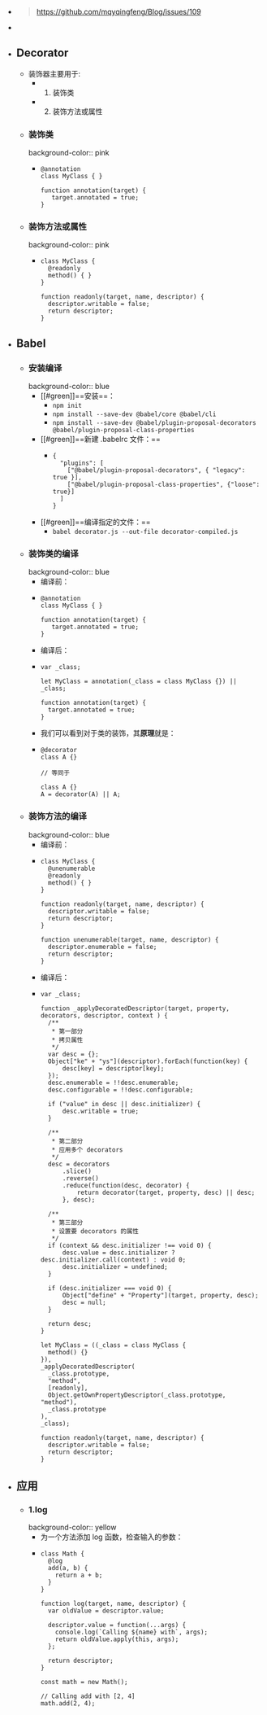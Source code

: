 - > https://github.com/mqyqingfeng/Blog/issues/109
-
- ## Decorator
	- 装饰器主要用于:
		- 1. 装饰类
		- 2. 装饰方法或属性
	- ### 装饰类
	  background-color:: pink
		- ```
		  @annotation
		  class MyClass { }
		  
		  function annotation(target) {
		     target.annotated = true;
		  }
		  ```
	- ### 装饰方法或属性
	  background-color:: pink
		- ```
		  class MyClass {
		    @readonly
		    method() { }
		  }
		  
		  function readonly(target, name, descriptor) {
		    descriptor.writable = false;
		    return descriptor;
		  }
		  ```
- ## Babel
	- ### 安装编译
	  background-color:: blue
		- [[#green]]==安装==：
			- `npm init`
			- `npm install --save-dev @babel/core @babel/cli`
			- `npm install --save-dev @babel/plugin-proposal-decorators @babel/plugin-proposal-class-properties`
		- [[#green]]==新建 .babelrc 文件：==
			- ```
			  {
			    "plugins": [
			      ["@babel/plugin-proposal-decorators", { "legacy": true }],
			      ["@babel/plugin-proposal-class-properties", {"loose": true}]
			    ]
			  }
			  ```
		- [[#green]]==编译指定的文件：==
			- `babel decorator.js --out-file decorator-compiled.js`
	- ### 装饰类的编译
	  background-color:: blue
		- 编译前：
		- ```
		  @annotation
		  class MyClass { }
		  
		  function annotation(target) {
		     target.annotated = true;
		  }
		  ```
		- 编译后：
		- ```
		  var _class;
		  
		  let MyClass = annotation(_class = class MyClass {}) || _class;
		  
		  function annotation(target) {
		    target.annotated = true;
		  }
		  ```
		- 我们可以看到对于类的装饰，其**原理**就是：
		- ```
		  @decorator
		  class A {}
		  
		  // 等同于
		  
		  class A {}
		  A = decorator(A) || A;
		  ```
	- ### 装饰方法的编译
	  background-color:: blue
		- 编译前：
		- ```
		  class MyClass {
		    @unenumerable
		    @readonly
		    method() { }
		  }
		  
		  function readonly(target, name, descriptor) {
		    descriptor.writable = false;
		    return descriptor;
		  }
		  
		  function unenumerable(target, name, descriptor) {
		    descriptor.enumerable = false;
		    return descriptor;
		  }
		  ```
		- 编译后：
		- ```
		  var _class;
		  
		  function _applyDecoratedDescriptor(target, property, decorators, descriptor, context ) {
		  	/**
		  	 * 第一部分
		  	 * 拷贝属性
		  	 */
		  	var desc = {};
		  	Object["ke" + "ys"](descriptor).forEach(function(key) {
		  		desc[key] = descriptor[key];
		  	});
		  	desc.enumerable = !!desc.enumerable;
		  	desc.configurable = !!desc.configurable;
		  
		  	if ("value" in desc || desc.initializer) {
		  		desc.writable = true;
		  	}
		  
		  	/**
		  	 * 第二部分
		  	 * 应用多个 decorators
		  	 */
		  	desc = decorators
		  		.slice()
		  		.reverse()
		  		.reduce(function(desc, decorator) {
		  			return decorator(target, property, desc) || desc;
		  		}, desc);
		  
		  	/**
		  	 * 第三部分
		  	 * 设置要 decorators 的属性
		  	 */
		  	if (context && desc.initializer !== void 0) {
		  		desc.value = desc.initializer ? desc.initializer.call(context) : void 0;
		  		desc.initializer = undefined;
		  	}
		  
		  	if (desc.initializer === void 0) {
		  		Object["define" + "Property"](target, property, desc);
		  		desc = null;
		  	}
		  
		  	return desc;
		  }
		  
		  let MyClass = ((_class = class MyClass {
		  	method() {}
		  }),
		  _applyDecoratedDescriptor(
		  	_class.prototype,
		  	"method",
		  	[readonly],
		  	Object.getOwnPropertyDescriptor(_class.prototype, "method"),
		  	_class.prototype
		  ),
		  _class);
		  
		  function readonly(target, name, descriptor) {
		  	descriptor.writable = false;
		  	return descriptor;
		  }
		  ```
- ## 应用
	- ### 1.log
	  background-color:: yellow
		- 为一个方法添加 log 函数，检查输入的参数：
		- ```
		  class Math {
		    @log
		    add(a, b) {
		      return a + b;
		    }
		  }
		  
		  function log(target, name, descriptor) {
		    var oldValue = descriptor.value;
		  
		    descriptor.value = function(...args) {
		      console.log(`Calling ${name} with`, args);
		      return oldValue.apply(this, args);
		    };
		  
		    return descriptor;
		  }
		  
		  const math = new Math();
		  
		  // Calling add with [2, 4]
		  math.add(2, 4);
		  ```